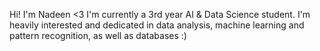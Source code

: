 Hi! I'm Nadeen <3 I'm currently a 3rd year AI & Data Science student.
I'm heavily interested and dedicated in data analysis, machine learning and pattern recognition, as well as databases :)

<!---
ncdeenali/ncdeenali is a ✨ special ✨ repository because its `README.md` (this file) appears on your GitHub profile.
You can click the Preview link to take a look at your changes.
--->
